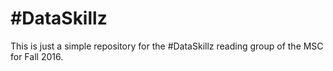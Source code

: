 # #DataSkillz


This is just a simple repository for the #DataSkillz reading group of the MSC for Fall 2016.
